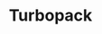---
title: Turbopack
description: Turbopack is an incremental bundler optimized for JavaScript and TypeScript, written in Rust, and built into Next.js.
source: app/api-reference/turbopack
---